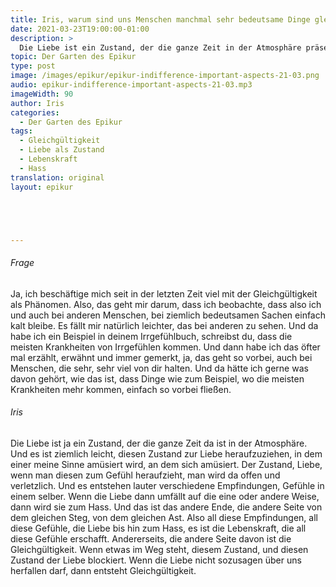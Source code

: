 ```yaml
---
title: Iris, warum sind uns Menschen manchmal sehr bedeutsame Dinge gleichgültig?
date: 2021-03-23T19:00:00-01:00
description: >
  Die Liebe ist ein Zustand, der die ganze Zeit in der Atmosphäre präsent ist und leicht von einem Gefühl der Freude und Amüsement heraufgezogen werden kann. Es ist ein Zustand der Offenheit und Verletzlichkeit, der verschiedene Empfindungen und Gefühle in uns hervorbringt, der auch mal "umfallen" kann und zu Hass werden. Wenn die Liebe jedoch aufgrund von Hindernissen blockiert wird, kann sie in Gleichgültigkeit umschlagen.
topic: Der Garten des Epikur
type: post
image: /images/epikur/epikur-indifference-important-aspects-21-03.png
audio: epikur-indifference-important-aspects-21-03.mp3
imageWidth: 90
author: Iris
categories:
  - Der Garten des Epikur
tags:
  - Gleichgültigkeit
  - Liebe als Zustand
  - Lebenskraft
  - Hass
translation: original
layout: epikur





---
```


###### Frage
Ja, ich beschäftige mich seit in der letzten Zeit viel mit der Gleichgültigkeit als Phänomen.
Also, das geht mir darum, dass ich beobachte, dass also ich und auch bei anderen Menschen,
bei ziemlich bedeutsamen Sachen einfach kalt bleibe.
Es fällt mir natürlich leichter, das bei anderen zu sehen.
Und da habe ich ein Beispiel in deinem Irrgefühlbuch, schreibst du, dass die meisten Krankheiten von Irrgefühlen kommen.
Und dann habe ich das öfter mal erzählt, erwähnt und immer gemerkt, ja, das geht so vorbei, auch bei Menschen, die sehr, sehr viel von dir halten.
Und da hätte ich gerne was davon gehört, wie das ist, dass Dinge wie zum Beispiel,
wo die meisten Krankheiten mehr kommen, einfach so vorbei fließen.

###### Iris
Die Liebe ist ja ein Zustand, der die ganze Zeit da ist in der Atmosphäre.
Und es ist ziemlich leicht, diesen Zustand zur Liebe heraufzuziehen, in dem einer meine Sinne amüsiert wird, an dem sich amüsiert.
Der Zustand, Liebe, wenn man diesen zum Gefühl heraufzieht, man wird da offen und verletzlich.
Und es entstehen lauter verschiedene Empfindungen, Gefühle in einem selber.
Wenn die Liebe dann umfällt auf die eine oder andere Weise, dann wird sie zum Hass.
Und das ist das andere Ende, die andere Seite von dem gleichen Steg, von dem gleichen Ast.
Also all diese Empfindungen, all diese Gefühle, die Liebe bis hin zum Hass, es ist die Lebenskraft, die all diese Gefühle erschafft.
Andererseits, die andere Seite davon ist die Gleichgültigkeit.
Wenn etwas im Weg steht, diesem Zustand, und diesen Zustand der Liebe blockiert.
Wenn die Liebe nicht sozusagen über uns herfallen darf, dann entsteht Gleichgültigkeit.
